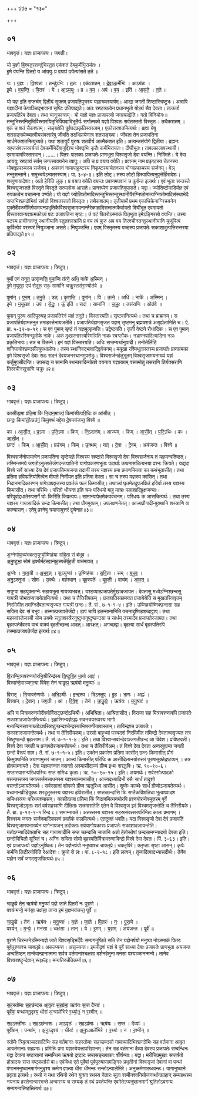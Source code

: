 +++
title = "१३०"

+++


## ०१
भाववृत्तं। यज्ञः प्राजापत्यः। जगती।

यो य॒ज्ञो वि॒श्वत॒स्तन्तु॑भिस्त॒त एक॑शतं देवक॒र्मेभि॒राय॑तः ।  
इ॒मे व॑यन्ति पि॒तरो॒ य आ॑य॒युः प्र व॒याप॑ व॒येत्या॑सते त॒ते ॥

यः । य॒ज्ञः । वि॒श्वतः॑ । तन्तु॑ऽभिः । त॒तः । एक॑ऽशतम् । दे॒व॒ऽक॒र्मेभिः॑ । आऽय॑तः ।  
इ॒मे । व॒य॒न्ति॒ । पि॒तरः॑ । ये । आ॒ऽय॒युः । प्र । व॒य॒ । अप॑ । व॒य॒ । इति॑ । आ॒स॒ते॒ । त॒ते ॥

यो यज्ञ इति सप्तर्चम् द्वितीयं सूक्तम् प्रजापतिपुत्रस्य यज्ञाख्यस्यार्षम्। आद्या जगती शिष्टास्त्रिष्टुभः। अत्रापि यज्ञादीनां केषाञ्चिद्भावानां सृष्टिः प्रतिपाद्यते। अतः स्रष्टव्यत्वेन प्रधानभुतो योऽर्थ सैव देवता। तत्कर्ता प्रजापतिरेव देवता। तथा चानुक्रान्तम्। यो यज्ञो यज्ञः प्राजापत्यो जगत्याद्येति। गतो विनियोगः॥तन्तुभिस्तनितृभिर्विस्तारयितृभिर्वियदादिभूतैर्यः सर्गात्मको यज्ञो विश्वतः सर्वतस्ततो विस्तृतः। तथैकशतम् । एकं च शतं चैकशतम्। सङ्ख्येति पूर्वपदप्रकृतिस्वरत्वम्। एकोत्तरशतमित्यर्थः। ब्रह्मा येषु शतसङ्ख्येष्व्बात्मीयसंवत्सरेषु जीवति तदभिप्रायेणात्र शतसङ्ख्या। जीवता तेन प्रजापतिना सार्धमेकशतमित्युच्यते। यथा शतायुर्वै पुरुषः शतवीर्य आत्मैकशत इति। अत्यन्तसंयोगे द्वितीया। ब्रह्मनः सह्तसंवत्सरपर्यन्तं देवकर्मेभिर्देवानुद्दिश्य भोक्तृभिः कृतैः कर्मभिरायतः। दीर्घीभूतः। तावत्कालावस्थायी। एवमायामविस्तारवान्। ......। पितरः पालकाः प्रजापतेः प्राणभूता विश्वसृजो देवा वयन्ति। निर्मिमते। ये देवा आययुः स्रष्टव्यं सर्वम् जगत्स्ववयनेन व्यापुः। अपि च प्र वयाप वयेति। प्रवानम् नाम प्रकृष्टस्य चेतनस्य भोक्तृप्रपञ्चस्य सर्जनम्। अपवानं नामापक्रुष्टस्य निकृष्टस्याचेतनस्य भोग्यप्रपञ्चस्य सर्जनम्। वेञ् तन्तुसन्ताने। समुच्चयेऽन्यतरस्याम्। पा. ३-४-३। इति लोट्। तस्य लोटो हिस्वावित्यनुवृत्तेर्हिरादेशः। शब्गुणायादेशाः। अतो हेरिति लुक्। प्र वयाप वयेति वयन्तः प्रवाणमपवानं च कुर्वन्त इत्यर्थः। एवं भूताः सन्तस्ते विश्वसृजस्तते विस्तृते विस्तृते सत्यलोक आसते। प्रानरूपेण प्रजापतिमुपासते। यद्वा। ज्योतिष्टोमादिर्यज्ञ एवं रुपकत्वेन पचात्मना वर्ण्यते। यो यज्ञो ज्योतिष्तोमादिस्तन्तुभिस्तन्तुस्थानीयैरग्निष्तोमात्यग्निष्तोमादिसंस्थाभेदैः सप्तभिश्छन्दोभिर्वा सर्वतो विश्वतस्ततो विस्तृतः। तथैकशतम्। तृतीयार्थे प्रथम एकाधिकेनाग्निचयनेन युक्तैर्देवकर्मेभिर्गवामयनप्रभृतिकैर्विश्वसृजामयनान्तैरेकाहादिसत्त्रात्मकैर्वायतो दिर्घीभूत एवमायतो विस्तारवान्यज्ञात्मकोऽयं पटः प्रजापतिना सृष्टः। तं पटं पितरोऽस्माकं पितृभूता इमेऽङ्गिरसो वयन्ति। तस्य पटस्य प्राचीनतन्तु स्थानीयानि स्तुतशस्त्राणि प्र वय त्वं कुरु अप वय तिरश्चीनतन्तुस्थानीयानि युजूंपित्वं कुर्वित्येवं परस्परं नियुञ्जाना असते। नियुञ्जन्ति। एवम् विस्तृतस्य यज्हस्य प्रजापतेः सकाशादुत्पत्तिरुत्तरया प्रतिपाद्यते॥१॥

## ०२
भाववृत्तं। यज्ञः प्राजापत्यः। त्रिष्टुप्।

पुमाँ॑ एनं तनुत॒ उत्कृ॑णत्ति॒ पुमा॒न्वि त॑त्ने॒ अधि॒ नाके॑ अ॒स्मिन् ।  
इ॒मे म॒यूखा॒ उप॑ सेदुरू॒ सदः॒ सामा॑नि चक्रु॒स्तस॑रा॒ण्योत॑वे ॥

पुमा॑न् । ए॒न॒म् । त॒नु॒ते॒ । उत् । कृ॒ण॒त्ति॒ । पुमा॑न् । वि । त॒त्ने॒ । अधि॑ । नाके॑ । अ॒स्मिन् ।  
इ॒मे । म॒यूखाः॑ । उप॑ । से॒दुः॒ । ऊं॒ इति॑ । सदः॑ । सामा॑नि । च॒क्रुः॒ । तस॑राणि । ओत॑वे ॥

पुमान् पुरुष आदिपुरुषह् प्रजापतिरेनं यज्ञं तनुते। विस्तारयति। सृष्टवानित्यर्थः। तथा च ब्राह्मनम्। स प्रजापतिर्यज्ञमतनुत तमाहरत्तेनायजतेति। प्रजापतिर्यज्ञमसृजत यज्ञम् सृष्टमनु ब्रह्मक्शत्रे असृह्येतामिति च। ऐ. ब्रा. ५-३२-७-१९। स एव पुमान् सृष्टं तं यज्ञमुत्कृणत्ति। उद्वेष्टयति। कृती वेष्टने रौधादिकः। स एव पुमान् प्रजापतिरस्मिन्भूलोके नाके। अकं दुःखरनास्त्यस्मिन्निति नाकः स्वर्ग्लोकः। नभ्राण्नपादित्यादिना नञः प्रकृतिभावः। तत्र च वितत्ने। इमं यज्ञं विस्तारयति। अधिः सप्तम्यर्थानुवादी। तनोतेर्लिटि शनिपत्योश्छन्दसीत्युपधालोपः। तस्य स्थानिवद्भावाद्द्विर्वचनम्। मयूखा रश्मिभूतास्तस्य प्रजापतेः प्राणात्मका इमे विश्वसृजो देवाः सदः सदनं देवयजनस्थानमुपसेदुः। विश्वसर्जनहेतुभूतम् विश्वसृजामयनाख्यं यज्ञं कर्तुमुपसीदन्ति। उपसद्य च सामानि रथन्तरादिन्योतवे वयनाय यज्ञाख्यम् वस्त्रमोतुं तसराणि तिर्यक्सराणि तिरश्चीनसूत्राणि चक्रुः॥२॥

## ०३
भाववृत्तं। यज्ञः प्राजापत्यः। त्रिष्टुप्।

कासी॑त्प्र॒मा प्र॑ति॒मा किं नि॒दान॒माज्यं॒ किमा॑सीत्परि॒धिः क आ॑सीत् ।  
छन्दः॒ किमा॑सी॒त्प्रउ॑गं॒ किमु॒क्थं यद्दे॒वा दे॒वमय॑जन्त॒ विश्वे॑ ॥

का । आ॒सी॒त् । प्र॒ऽमा । प्र॒ति॒ऽमा । किम् । नि॒ऽदान॑म् । आज्य॑म् । किम् । आ॒सी॒त् । प॒रि॒ऽधिः । कः । आ॒सी॒त् ।  
छन्दः॑ । किम् । आ॒सी॒त् । प्रउ॑गम् । किम् । उ॒क्थम् । यत् । दे॒वाः । दे॒वम् । अय॑जन्त । विश्वे॑ ॥

विश्वसर्जनोपायत्वेन प्रजापतिना सृष्टेयज्ञे विश्वस्य स्रष्टारो विश्वसृजो देवा विश्वसर्जनाय तं यज्ञमन्वतिष्ठत्। तस्मिन्समये जगतोऽनुत्सत्तेर्जगदन्तःपातिनो यागोपकरणभूताः पदार्थाः कथमासन्नित्यनया प्रश्नः क्रियते। यद्यदा विश्वे सर्वे साध्या देवा देवं प्रजापतिमयजन्त तदानीं तस्य यज्ञस्य प्रमा प्रमाणमियत्ता का कथंभूतासीत्। तथा प्रतिमा हविष्प्रतियोगित्वेन मीयते निर्मीयत इति प्रतिमा देवता। सा च तस्य यज्ञस्य कासित्। तथा निदानमादिकारणम् यागेऽक्प्रवृत्तस्य प्रवर्तकं फलं किमासीत्। तथाज्यं घृतमेतदुपलक्षितं हविर्वा तस्य यज्ञस्य किमासीत्। तथा परिथिः। परितो धीयन्त इति त्रयः परिधयो बाहु मात्राः पलाशादिव्रुक्षजन्याः। परिपूर्वाद्दधातेरुपसर्गे घोः किरिति किप्रत्ययः। सामान्यापेक्षमेकववचनम्। परिधयः क आसन्नित्यर्थः। तथा तस्य यज्ञस्य गायत्र्यादिकं छन्दः किमासीत्। तथा प्रौगमुक्तम्। उपलक्षणमेतत्। आज्यप्रौगादीन्युक्थानि शस्त्राणि वा कान्यासन्। एतेषु प्रश्नेषु त्रयाणामुत्तरं द्वृचेनाह॥३॥

## ०४
भाववृत्तं। यज्ञः प्राजापत्यः। त्रिष्टुप्।

अ॒ग्नेर्गा॑य॒त्र्य॑भवत्स॒युग्वो॒ष्णिह॑या सवि॒ता सं ब॑भूव ।  
अ॒नु॒ष्टुभा॒ सोम॑ उ॒क्थैर्मह॑स्वा॒न्बृह॒स्पते॑र्बृह॒ती वाच॑मावत् ॥

अ॒ग्नेः । गा॒य॒त्री । अ॒भ॒व॒त् । स॒ऽयुग्वा॑ । उ॒ष्णिह॑या । स॒वि॒ता । सम् । ब॒भू॒व॒ ।  
अ॒नु॒ऽस्तुभा॑ । सोमः॑ । उ॒क्थैः । मह॑स्वान् । बृह॒स्पतेः॑ । बृ॒ह॒ती । वाच॑म् । आ॒व॒त् ॥

सयुग्वा सहयुक्ताग्नेः सहायभूता गायत्र्यभवत्। यश्टव्यात्प्रजापतेर्मुखादजायत। देवतासु मध्येऽग्निश्छन्दसु गायत्री चोभावप्यजायेतामित्यर्थः। तथा च तैत्तिरीयकम् । प्रजापतिरकामयत प्रजायेयेति स मुखतस्त्रिवृतम् निरमिमीत तमग्निर्देवतान्वसृज्यत गायत्री छन्दः। तै. सं . ७-१-१-४। इति। उष्णिहयोष्णिक्छन्दसा सह सविता देवः सं बभूव। तस्मात्प्रजापतेर्जज्ञे। टापं चापि हलन्तानामिति वचनादुष्णिहशब्दाट्टाप्। तथा महस्वांस्तेजस्वी सोम उक्थैः स्तुतशस्त्रैरनुष्टुभानुष्टुप्छन्दसा च सार्धम् तस्मादेव प्रजापतेरजायत। तथा बृहस्पतेर्देवस्य वाचं वाक्यं बृहतीच्छन्द आदत्। आरक्षत्। अगच्छद्वा। बृहत्या सार्धं बृहस्पतिरपि तस्मात्प्रजापतेर्जज्ञ इत्यर्थः॥४॥

## ०५
भाववृत्तं। यज्ञः प्राजापत्यः। त्रिष्टुप्।

वि॒राण्मि॒त्रावरु॑णयोरभि॒श्रीरिन्द्र॑स्य त्रि॒ष्टुबि॒ह भा॒गो अह्नः॑ ।  
विश्वा॑न्दे॒वाञ्जग॒त्या वि॑वेश॒ तेन॑ चाकॢप्र॒ ऋष॑यो मनु॒ष्याः॑ ॥

वि॒राट् । मि॒त्रावरु॑णयोः । अ॒भि॒ऽश्रीः । इन्द्र॑स्य । त्रि॒ऽस्तुप् । इ॒ह । भा॒गः । अह्नः॑ ।  
विश्वा॑न् । दे॒वान् । जग॒ती । आ । वि॒वे॒श॒ । तेन॑ । चा॒कॢ॒प्रे॒ । ऋष॑यः । म॒नु॒ष्याः॑ ॥

अपि च मित्रावरुनयोर्देवयोर्विराट्छन्दोऽभिश्रीः। अभिश्रिता। आश्रितासीत्। विराजा सह मित्रावरुणावपि प्रजापतेः सकाशादजायेतामित्यर्थः। इहास्मिन्यज्ञेऽह्नः सवनत्रयरूपस्य भागो मध्यन्दिनसवनाख्योंऽशस्त्रिष्टुप्छन्दश्चेन्द्रस्याभिश्रयणीयावास्ताम्। ताविन्द्रश्च प्रजापतेः। सकाशादजायन्तेत्यर्थः। तथा च तैत्तिरीयकम्। उरसो बाहुभ्यां पञ्चदशं निरमिमीत तमिन्द्रो देवतान्वसृज्यत तत्र त्रिष्टुप्छन्दो बृहत्साम। तै. सं. ७-१-१-४। इति। तथा विश्वान्सर्वान्देवाञ्जगतीछन्द आ विवेश। प्रविष्टवती। विश्वे देवा जगती च प्रजापतेरजायन्तेत्यर्थः। तथा च तैत्तिरीयैअम्। तं विश्वे देवा देवता अन्वस्रुह्यन्त जगती छन्दो वैरूपं साम। तै. सं. ७-१-१-५। इति। उक्तेन प्रकारेण प्रतिमा कासीत् छन्दः किमासीत् प्रौगं किमुक्थमिति त्रयाणामुत्तरं जातम्। आज्यं किमासीत् परिधिः क आसीदित्यनयोरुत्तरं पुरुषसूक्तेद्रष्टव्यम् । तत्र ह्येवमाम्नायते। देवा यज्ञमतन्वत वसन्तो अस्यासीदाज्यं ग्रीष्म इध्मः शरद्धविः। ऋ. १०-९०-६। सप्तास्यासन्परिधयस्त्रिः सप्त समिधः कृताः। ऋ. १०-९०-१५। इति। अयमर्थः। सर्वरसोत्पादको वसन्तस्तस्य जगत्सर्जनसाधनस्य यज्ञस्याज्यमासीत्। आज्यदध्यादिभी रसैः सार्धं ताद्रुशो वसन्तोऽजायतेत्यर्थः। सर्वरसानां शोषको ग्रीष्म ऋतुरिध्म आसीत्। शुष्कैः काष्थैः सार्धं ग्रीष्मोऽजायतेत्यर्थः। पच्यमानव्रीहियुक्तः शरदृतुस्तस्य यज्ञस्य हविरासीत्। सप्तच्छन्दांसि त्रिः सप्तैकविंशतिधा भूत्वाष्वादश समिधस्त्रयः परिधयश्चासन्। कासीत्प्रजा प्रतिमा किं निदानमित्यनयोरपि प्रश्नयोरप्येवमुत्तरम् पूर्वे विश्वसृजोऽमृताः शतं वर्षसहस्राणि दीक्षिताः सत्त्रमासतेति एतेन वै विश्वसृज इदं विश्वमसृजन्तेति च तैत्तिरीयके। तै. ब्रा. ३-१२-९-१ रिन्द ८। समाम्नायते। अतस्तस्य यज्ञस्य सहस्रसंवत्सरपरिमितः कालः प्रमाणम् । विश्वस्य जगतः सर्जनमादिकारणं प्रवर्तकं फलमित्यर्थः। एतदुक्तं भवति। यदा विश्वसृजो देवा देवं प्रजापतिं विश्वसृजामयनाख्येन यागेनायजन् तदोक्ताः सर्वयागोपकाराः प्रजापतेः सकाशादजायन्तेति। यतोऽग्न्यादिदेवताभिः सह गायत्र्यादीनि सप्त च्छन्दांसि जातानि अतो हेतोस्तेषां छन्दसामग्न्यादयो देवता इति। छन्दोविचितौ सूत्रितं च। अग्निः सविता सोमो बृहस्पतिर्मित्रावरुणाविन्द्रो विश्वे देवा देवतः। पिं. ३-६३। इति। एवं प्राजापत्यो यज्ञोऽनुष्थितः। तेन यज्ञेनर्षयो मनुष्याश्च चाक्लृप्रे। चक्लृपिरे। क्लृप्ताः सृष्टा आसन्। कृपेः कर्मणि लिटीरयोरिति रेआदेशः। क्रुपो रो लः। पा. ८-२-१८। इति लत्वम्। तुजादित्वादभ्यासदीर्थः। तेनैव यज्ञेन सर्वं जगदसृजन्नित्यर्थः॥५॥

## ०६
भाववृत्तं। यज्ञः प्राजापत्यः। त्रिष्टुप्।

चा॒कॢ॒प्रे तेन॒ ऋष॑यो मनु॒ष्या॑ य॒ज्ञे जा॒ते पि॒तरो॑ नः पुरा॒णे ।  
पश्य॑न्मन्ये॒ मन॑सा॒ चक्ष॑सा॒ तान्य इ॒मं य॒ज्ञमय॑जन्त॒ पूर्वे॑ ॥

चा॒कॢ॒प्रे । तेन॑ । ऋष॑यः । म॒नु॒ष्याः॑ । य॒ज्ञे । जा॒ते । पि॒तरः॑ । नः॒ । पु॒रा॒णे ।  
पश्य॑न् । म॒न्ये॒ । मन॑सा । चक्ष॑सा । तान् । ये । इ॒मम् । य॒ज्ञम् । अय॑जन्त । पूर्वे॑ ॥

पुराणे चिरन्तनेऽस्मिन्यज्ञे जाते विश्वसृड्भिर्देवैः सम्यगनुष्ठिते सति तेन यज्ञेनर्षयो मनुष्या नोऽस्माकं पितरः पूर्वपुरुषाश्च चाक्लृप्रे। अकल्प्यन्त। असृज्यन्त। इममीदृशं यज्ञं ये पूर्वे साध्या देवाः प्रजापतेः प्राणभुता अयजन्त अन्वतिष्ठन् तान्देवान्प्रानात्मना सर्वत्र वर्तमानांश्चक्षसा दर्शनहेतुना मनसा पश्यञ्जानन्मन्ये। तानेव विश्वस्रष्टॄन्देवान् स्त्ॐइ। मन्यतिरर्चतिकर्मा॥६॥

## ०७
भाववृत्तं। यज्ञः प्राजापत्यः। त्रिष्टुप्।

स॒हस्तो॑माः स॒हछ॑न्दस आ॒वृतः॑ स॒हप्र॑मा॒ ऋष॑यः स॒प्त दैव्याः॑ ।  
पूर्वे॑षां॒ पन्था॑मनु॒दृश्य॒ धीरा॑ अ॒न्वाले॑भिरे र॒थ्यो॒३॒॑ न र॒श्मीन् ॥

स॒हऽस्तो॑माः । स॒हऽछ॑न्दसः । आ॒ऽवृतः॑ । स॒हऽप्र॑माः । ऋष॑यः । स॒प्त । दैव्याः॑ ।  
पूर्वे॑षाम् । पन्था॑म् । अ॒नु॒ऽदृश्य॑ । धीराः॑ । अ॒नु॒ऽआले॑भिरे । र॒थ्यः॑ । न । र॒श्मीन् ॥

स्तोमैः त्रिवृत्पञ्चदशादिभिः सह वर्तमानाः सहस्तोमाः सहच्छन्दसो गायत्र्यादिभिश्छन्दोभिः सह वर्तमाना आवृत आवर्तमानाः सहप्रमाः। प्रमितिः प्रमा यज्ञस्येयत्तापरिज्ञानम्। तेन सह वर्तमाना दैव्या देवस्य प्रजापतेः सम्बन्धिनः यद्वा देवानां यष्टव्यानां सम्बन्धिन ऋषयो द्रष्टारः सप्तसङ्ख्याकाः शीर्षण्याः। यद्वा। मरीचिप्रमुखाः सप्तर्षयो होत्रादयः सप्त वष्ट्कर्तारो वा। एवंविधा एते पूर्वेषां पूर्वपुरुषाणामङ्गिरः प्रभृतीनां विश्वसृजां देवानां वा पन्थां पंणानमनुष्थानमार्गमनुदृश्य क्रमेण ज्ञात्वा धीरा धीमन्तः सन्तोऽन्वालेभिरे। अनुक्रमेणारब्धवन्तः। यागानुष्थाने प्रवृत्ता इत्यर्थः। रथ्यो न यथा रथिनो रथेन युक्ता रथस्य नेतारः सूता रश्मीनश्वनियोजनार्थान्प्रग्रहान् सम्यग्रथस्य नयनाय हस्तेनान्वारभन्ते अन्वारभ्य च सम्यक् तं रथं प्रवर्तयन्ति एवमेतेऽप्यनुष्ठानमार्गं श्रुतितोऽवगम्य सम्यगन्वतिष्ठन्नित्यर्थः॥७॥